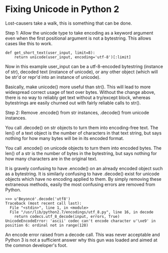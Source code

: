 # Fixing Unicode in Python 2

Lost-causers take a walk, this is something that can be done.

Step 1: Allow the unicode type to take encoding as a keyword argument
even when the first positional argument is not a bytestring. This
allows cases like this to work.

```
def get_short_text(user_input, limit=8):
    return unicode(user_input, encoding='utf-8')[:limit]
```

Now in this example user_input can be a utf-8-encoded bytestring
(instance of str), decoded text (instance of unicode), or any other
object (which will be str'd or repr'd into an instance of unicode).

Basically, make unicode() more useful than str(). This will lead to
more widespread correct usage of text over bytes. Without the change
above, there is no way to reliably get text without a try/except
block, whereas bytestrings are easily churned out with fairly reliable
calls to str().


Step 2: Remove .encode() from str instances, .decode() from unicode instances.

You call .decode() on str objects to turn them into encoding-free
text. The len() of a text object is the number of characters in that
text string, but says nothing for how many bytes will be in its
encoded format.

You call .encode() on unicode objects to turn them into encoded
bytes. The len() of a str is the number of bytes in the bytestring,
but says nothing for how many characters are in the original text.

It is gravely confusing to have .encode() on an already encoded object
such as a bytestring. It is similarly confusing to have .decode()
exist for unicode objects which have no encoding applied to them. By
simply removing these extraneous methods, easily the most confusing
errors are removed from Python.

```
>>> u'Beyoncé'.decode('utf8')
Traceback (most recent call last):
  File "<stdin>", line 1, in <module>
  File "/usr/lib/python2.7/encodings/utf_8.py", line 16, in decode
    return codecs.utf_8_decode(input, errors, True)
UnicodeEncodeError: 'ascii' codec can't encode character u'\xe9' in position 6: ordinal not in range(128)
```

An encode error raised from a decode call. This was never acceptable
and Python 3 is not a sufficient answer why this gun was loaded and
aimed at the common developer's foot.
